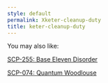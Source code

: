 ```yaml
---
style: default
permalink: Xketer-cleanup-duty
title: keter-cleanup-duty
---
```

You may also like:

[SCP-255: Base Eleven Disorder](http://scp-wiki.net/scp-255)

[SCP-074: Quantum Woodlouse](http://scp-wiki.net/scp-074)

